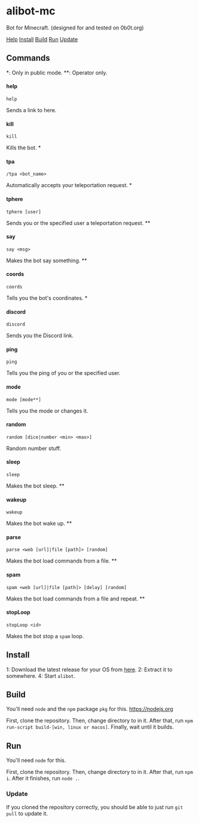 # alibot-mc
Bot for Minecraft. (designed for and tested on 0b0t.org)

[Help](#commands)
[Install](#install)
[Build](#build)
[Run](#run)
[Update](#update)

## Commands
*: Only in public mode.
**: Operator only.

#### help
	help
Sends a link to here.

#### kill
 	kill
Kills the bot. *

#### tpa
	/tpa <bot_name>
Automatically accepts your teleportation request. *

#### tphere
	tphere [user]
Sends you or the specified user a teleportation request. **

#### say
	say <msg>
Makes the bot say something. **

#### coords
	coords
Tells you the bot's coordinates. *

#### discord
	discord
Sends you the Discord link.

#### ping
	ping
Tells you the ping of you or the specified user.

#### mode
	mode [mode**]
Tells you the mode or changes it.

#### random
	random [dice|number <min> <max>]
Random number stuff.

#### sleep
	sleep
Makes the bot sleep. **

#### wakeup
	wakeup
Makes the bot wake up. **

#### parse
	parse <web [url]|file [path]> [random]
Makes the bot load commands from a file. **

#### spam
	spam <web [url]|file [path]> [delay] [random]
Makes the bot load commands from a file and repeat. **

#### stopLoop
	stopLoop <id>
Makes the bot stop a `spam` loop.

## Install
1: Download the latest release for your OS from [here]().
2: Extract it to somewhere.
4: Start `alibot`.

## Build
You'll need `node` and the `npm` package `pkg` for this. https://nodejs.org

First, clone the repository.
Then, change directory to in it.
After that, run `npm run-script build-[win, linux or macos]`.
Finally, wait until it builds.

## Run
You'll need `node` for this.

First, clone the repository.
Then, change directory to in it.
After that, run `npm i`.
After it finishes, run `node .`.

### Update
If you cloned the repository correctly, you should be able to just run `git pull` to update it.
